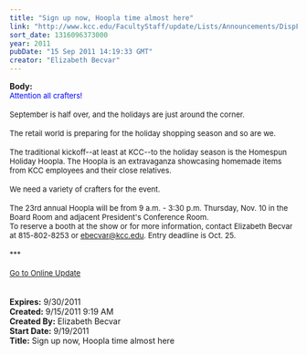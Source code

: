 ```yaml
---
title: "Sign up now, Hoopla time almost here"
link: "http://www.kcc.edu/FacultyStaff/update/Lists/Announcements/DispForm.aspx?ID=443"
sort_date: 1316096373000
year: 2011
pubDate: "15 Sep 2011 14:19:33 GMT"
creator: "Elizabeth Becvar"
---
```


<div><b>Body:</b> <div class="ExternalClass8723C1B9C590427B870CF726EF5E460F">
<div><font color="#0000ff" size="2">Attention all crafters!</font></div><font color="#0000ff">
<div><br /></font><font size="2">September is half over, and the holidays are just around the corner.</font></div>
<div><br /><font size="2">The retail world is preparing for the holiday shopping season and so are we.</font></div>
<div><br /><font size="2">The traditional kickoff--at least at KCC--to the holiday season is the Homespun Holiday Hoopla. The Hoopla is an extravaganza showcasing homemade items from KCC employees and their close relatives.</font></div>
<div><br /><font size="2">We need a variety of crafters for the event.</font></div>
<div><br /><font size="2">The 23rd annual Hoopla will be from 9 a.m. - 3:30 p.m. Thursday, Nov. 10 in the Board Room and adjacent President's Conference Room.<br /></font></div>
<div><font size="2">To reserve a booth at the show or for more information, contact Elizabeth Becvar at <span style="white-space:nowrap" class="baec5a81-e4d6-4674-97f3-e9220f0136c1">815-802-8253</span> or </font><a href="mailto:ebecvar@kcc.edu"><font size="2">ebecvar@kcc.edu</font></a><font size="2">. Entry deadline is Oct. 25. </font></div>
<div><font size="2"></font> </div>
<div><font size="2">***</font></div>
<div><font size="2"></font> </div>
<div><a href="/FacultyStaff/update/Pages/dailyupdate.aspx"><font size="2">Go to Online Update</font></a></div>
<div><font size="2"></font> </div>
<div><font size="2"></font> </div></div></div>
<div><b>Expires:</b> 9/30/2011</div>
<div><b>Created:</b> 9/15/2011 9:19 AM</div>
<div><b>Created By:</b> Elizabeth Becvar</div>
<div><b>Start Date:</b> 9/19/2011</div>
<div><b>Title:</b> Sign up now, Hoopla time almost here</div>
